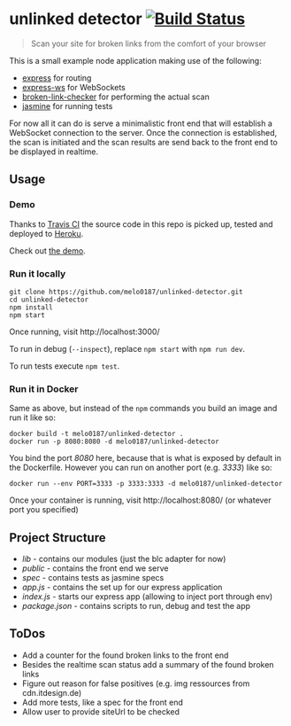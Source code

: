 # unlinked detector [![Build Status](https://travis-ci.org/melo0187/unlinked-detector.svg?branch=master)](https://travis-ci.org/melo0187/unlinked-detector)
> Scan your site for broken links from the comfort of your browser

This is a small example node application making use of the following:
- [express](https://www.npmjs.com/package/express) for routing
- [express-ws](https://www.npmjs.com/package/express-ws) for WebSockets
- [broken-link-checker](https://www.npmjs.com/package/broken-link-checker) for performing the actual scan
- [jasmine](https://www.npmjs.com/package/jasmine) for running tests

For now all it can do is serve a minimalistic front end that will establish a
WebSocket connection to the server. Once the connection is established, the scan
is initiated and the scan results are send back to the front end to be displayed
in realtime.

## Usage
### Demo
Thanks to [Travis CI](https://travis-ci.org/melo0187/unlinked-detector) the source code in this repo is picked up, tested and deployed to [Heroku](https://www.heroku.com/).

Check out [the demo](https://unlinked-detector.herokuapp.com/).

### Run it locally
```
git clone https://github.com/melo0187/unlinked-detector.git
cd unlinked-detector
npm install
npm start
```
Once running, visit http://localhost:3000/

To run in debug (`--inspect`), replace `npm start` with `npm run dev`.

To run tests execute `npm test`.

### Run it in Docker
Same as above, but instead of the `npm` commands you build an image and run it like so:
```
docker build -t melo0187/unlinked-detector .
docker run -p 8080:8080 -d melo0187/unlinked-detector
```
You bind the port *8080* here, because that is what is exposed by default in the Dockerfile.
However you can run on another port (e.g. *3333*) like so:
```
docker run --env PORT=3333 -p 3333:3333 -d melo0187/unlinked-detector
```
Once your container is running, visit http://localhost:8080/ (or whatever port you specified)

## Project Structure
- *lib* - contains our modules (just the blc adapter for now)
- *public* - contains the front end we serve
- *spec* - contains tests as jasmine specs
- *app.js* - contains the set up for our express application
- *index.js* - starts our express app (allowing to inject port through env)
- *package.json* - contains scripts to run, debug and test the app

## ToDos
- Add a counter for the found broken links to the front end
- Besides the realtime scan status add a summary of the found broken links
- Figure out reason for false positives (e.g. img ressources from cdn.itdesign.de)
- Add more tests, like a spec for the front end
- Allow user to provide siteUrl to be checked